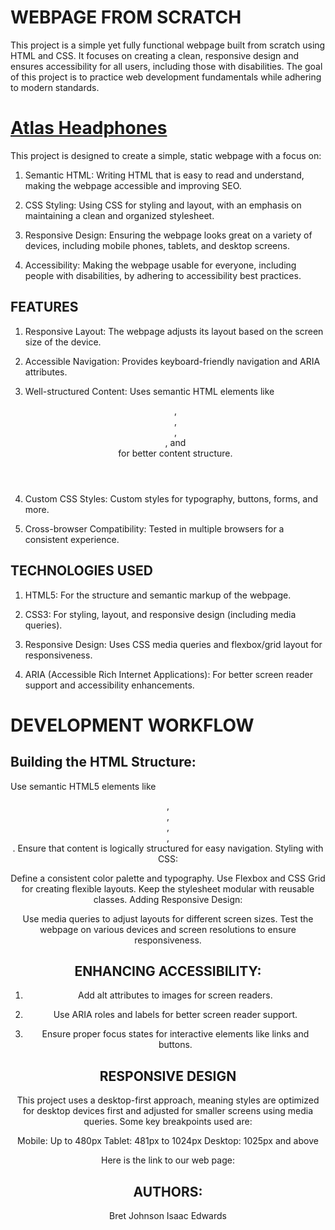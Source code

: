  # WEBPAGE FROM SCRATCH

This project is a simple yet fully functional webpage built from scratch using HTML and CSS. It focuses on creating a clean, responsive design and ensures accessibility for all users, including those with disabilities. The goal of this project is to practice web development fundamentals while adhering to modern standards.

# [Atlas Headphones](https://issybizzy.github.io/atlas-heaphones/)

This project is designed to create a simple, static webpage with a focus on:

1. Semantic HTML: Writing HTML that is easy to read and understand, making the webpage accessible and improving SEO.

2. CSS Styling: Using CSS for styling and layout, with an emphasis on maintaining a clean and organized stylesheet.

3. Responsive Design: Ensuring the webpage looks great on a variety of devices, including mobile phones, tablets, and desktop screens.

4. Accessibility: Making the webpage usable for everyone, including people with disabilities, by adhering to accessibility best practices.

## FEATURES

1. Responsive Layout: The webpage adjusts its layout based on the screen size of the device.

2. Accessible Navigation: Provides keyboard-friendly navigation and ARIA attributes.

3. Well-structured Content: Uses semantic HTML elements like <header>, <nav>, <main>, <section>, and <footer> for better content structure.

4. Custom CSS Styles: Custom styles for typography, buttons, forms, and more.

5. Cross-browser Compatibility: Tested in multiple browsers for a consistent experience.

## TECHNOLOGIES USED

1. HTML5: For the structure and semantic markup of the webpage.

2. CSS3: For styling, layout, and responsive design (including media queries).

3. Responsive Design: Uses CSS media queries and flexbox/grid layout for responsiveness.

4. ARIA (Accessible Rich Internet Applications): For better screen reader support and accessibility enhancements.


# DEVELOPMENT WORKFLOW

## Building the HTML Structure:

Use semantic HTML5 elements like <header>, <nav>, <main>, <section>, <footer>.
Ensure that content is logically structured for easy navigation.
Styling with CSS:

Define a consistent color palette and typography.
Use Flexbox and CSS Grid for creating flexible layouts.
Keep the stylesheet modular with reusable classes.
Adding Responsive Design:

Use media queries to adjust layouts for different screen sizes.
Test the webpage on various devices and screen resolutions to ensure responsiveness.

## ENHANCING ACCESSIBILITY:

1. Add alt attributes to images for screen readers.

2. Use ARIA roles and labels for better screen reader support.

3. Ensure proper focus states for interactive elements like links and buttons.

## RESPONSIVE DESIGN

This project uses a desktop-first approach, meaning styles are optimized for desktop devices first and adjusted for smaller screens using media queries. Some key breakpoints used are:

Mobile: Up to 480px
Tablet: 481px to 1024px
Desktop: 1025px and above

Here is the link to our web page:


## AUTHORS:

Bret Johnson
Isaac Edwards
